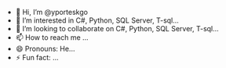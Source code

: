 - 👋 Hi, I’m @yporteskgo
- 👀 I’m interested in  C#, Python, SQL Server, T-sql...
- 💞️ I’m looking to collaborate on  C#, Python, SQL Server, T-sql...
- 📫 How to reach me ...
- 😄 Pronouns: He...
- ⚡ Fun fact: ...

<!---
yporteskgo/yporteskgo is a ✨ special ✨ repository because its `README.md` (this file) appears on your GitHub profile.
You can click the Preview link to take a look at your changes.
--->
